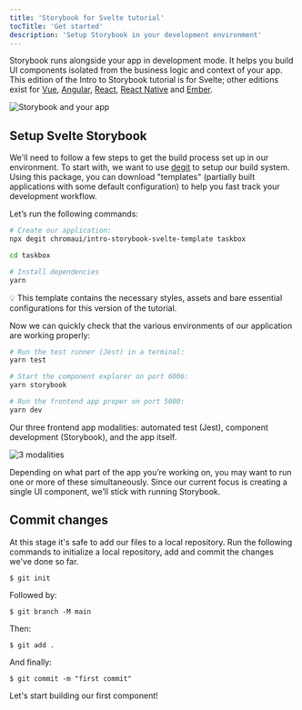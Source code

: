 ```yaml
---
title: 'Storybook for Svelte tutorial'
tocTitle: 'Get started'
description: 'Setup Storybook in your development environment'
---
```


Storybook runs alongside your app in development mode. It helps you build UI components isolated from the business logic and context of your app. This edition of the Intro to Storybook tutorial is for Svelte; other editions exist for [Vue](/intro-to-storybook/vue/en/get-started), [Angular](/intro-to-storybook/angular/en/get-started), [React](/intro-to-storybook/react/en/get-started), [React Native](/intro-to-storybook/react-native/en/get-started) and [Ember](/intro-to-storybook/ember/en/get-started).

![Storybook and your app](/intro-to-storybook/storybook-relationship.jpg)

## Setup Svelte Storybook

We'll need to follow a few steps to get the build process set up in our environment. To start with, we want to use [degit](https://github.com/Rich-Harris/degit) to setup our build system. Using this package, you can download "templates" (partially built applications with some default configuration) to help you fast track your development workflow.

Let’s run the following commands:

```bash
# Create our application:
npx degit chromaui/intro-storybook-svelte-template taskbox

cd taskbox

# Install dependencies
yarn
```

<div class="aside">
💡 This template contains the necessary styles, assets and bare essential configurations for this version of the tutorial.
</div>

Now we can quickly check that the various environments of our application are working properly:

```bash
# Run the test runner (Jest) in a terminal:
yarn test

# Start the component explorer on port 6006:
yarn storybook

# Run the frontend app proper on port 5000:
yarn dev
```

Our three frontend app modalities: automated test (Jest), component development (Storybook), and the app itself.

![3 modalities](/intro-to-storybook/app-three-modalities-svelte.png)

Depending on what part of the app you’re working on, you may want to run one or more of these simultaneously. Since our current focus is creating a single UI component, we’ll stick with running Storybook.

## Commit changes

At this stage it's safe to add our files to a local repository. Run the following commands to initialize a local repository, add and commit the changes we've done so far.

```shell
$ git init
```

Followed by:

```shell
$ git branch -M main
```

Then:

```shell
$ git add .
```

And finally:

```shell
$ git commit -m "first commit"
```

Let's start building our first component!
